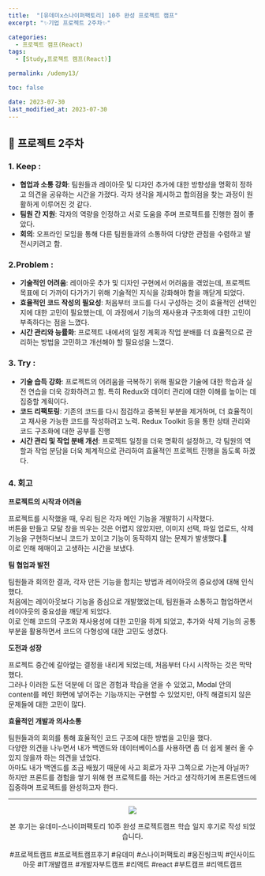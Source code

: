 ```yaml
---
title:  "[유데미x스나이퍼팩토리] 10주 완성 프로젝트 캠프"
excerpt: "✨기업 프로젝트 2주차✨"

categories:
  - 프로젝트 캠프(React)
tags:
  - [Study,프로젝트 캠프(React)]

permalink: /udemy13/

toc: false

date: 2023-07-30
last_modified_at: 2023-07-30
---
```

## 🍊 프로젝트 2주차

### 1. Keep :

- **협업과 소통 강화**: 팀원들과 레이아웃 및 디자인 추가에 대한 방향성을 명확히 정하고 의견을 공유하는 시간을 가졌다. 각자 생각을 제시하고 합의점을 찾는 과정이 원활하게 이루어진 것 같다.
- **팀원 간 지원**: 각자의 역량을 인정하고 서로 도움을 주며 프로젝트를 진행한 점이 좋았다.
- **회의**: 오프라인 모임을 통해 다른 팀원들과의 소통하여 다양한 관점을 수렴하고 발전시키려고 함.

### 2.Problem :

- **기술적인 어려움**: 레이아웃 추가 및 디자인 구현에서 어려움을 겪었는데, 프로젝트 목표에 더 가까이 다가가기 위해 기술적인 지식을 강화해야 함을 깨닫게 되었다.
- **효율적인 코드 작성의 필요성**: 처음부터 코드를 다시 구성하는 것이 효율적인 선택인지에 대한 고민이 필요했는데, 이 과정에서 기능의 재사용과 구조화에 대한 고민이 부족하다는 점을 느꼈다.
- **시간 관리와 능률화**: 프로젝트 내에서의 일정 계획과 작업 분배를 더 효율적으로 관리하는 방법을 고민하고 개선해야 할 필요성을 느꼈다.

### 3. Try :

- **기술 습득 강화**: 프로젝트의 어려움을 극복하기 위해 필요한 기술에 대한 학습과 실전 연습을 더욱 강화하려고 함. 특히 Redux와 데이터 관리에 대한 이해를 높이는 데 집중할 계획이다.
- **코드 리팩토링**: 기존의 코드를 다시 점검하고 중복된 부분을 제거하며, 더 효율적이고 재사용 가능한 코드를 작성하려고 노력. Redux Toolkit 등을 통한 상태 관리와 코드 구조화에 대한 공부를 진행
- **시간 관리 및 작업 분배 개선**: 프로젝트 일정을 더욱 명확히 설정하고, 각 팀원의 역할과 작업 분담을 더욱 체계적으로 관리하여 효율적인 프로젝트 진행을 돕도록 하겠다.

### 4. 회고

**프로젝트의 시작과 어려움**

프로젝트를 시작했을 때, 우리 팀은 각자 메인 기능을 개발하기 시작했다. \
버튼을 만들고 모달 창을 띄우는 것은 어렵지 않았지만, 이미지 선택, 파일 업로드, 삭제 기능을 구현하다보니 코드가 꼬이고 기능이 동작하지 않는 문제가 발생했다.🥲\
이로 인해 헤매이고 고생하는 시간을 보냈다.

**팀 협업과 발전**

팀원들과 회의한 결과, 각자 만든 기능을 합치는 방법과 레이아웃의 중요성에 대해 인식했다.\
처음에는 레이아웃보다 기능을 중심으로 개발했었는데, 팀원들과 소통하고 협업하면서 레이아웃의 중요성을 깨닫게 되었다.\
이로 인해 코드의 구조와 재사용성에 대한 고민을 하게 되었고, 추가와 삭제 기능의 공통 부분을 활용하면서 코드의 다형성에 대한 고민도 생겼다.

**도전과 성장**

프로젝트 중간에 갈아엎는 결정을 내리게 되었는데, 처음부터 다시 시작하는 것은 막막했다.\
그러나 이러한 도전 덕분에 더 많은 경험과 학습을 얻을 수 있었고, Modal 안의 content를 메인 화면에 넣어주는 기능까지는 구현할 수 있었지만, 아직 해결되지 않은 문제들에 대한 고민이 많다.

**효율적인 개발과 의사소통**

팀원들과의 회의를 통해 효율적인 코드 구조에 대한 방법을 고민을 했다. \
다양한 의견을 나누면서 내가 백엔드와 데이터베이스를 사용하면 좀 더 쉽게 불러 올 수 있지 않을까 하는 의견을 냈었다.\
아마도 내가 백엔드를 조금 배웠기 때문에 사고 회로가 자꾸 그쪽으로 가는게 아닐까?\
하지만 프론트를 경험을 쌓기 위해 현 프로젝트를 하는 거라고 생각하기에 프론트엔드에 집중하며 프로젝트를 완성하고자 한다.

<hr>

<div align="center">
<img src="https://github.com/Ji-Yoon98/Ji-Yoon98.github.io/assets/97427387/d922f567-90b3-4246-9ddc-bf0e7de5b49a"><br/>

본 후기는 유데미-스나이퍼팩토리 10주 완성 프로젝트캠프 학습 일지 후기로 작성 되었습니다.<br/><br/>
#프로젝트캠프 #프로젝트캠프후기 #유데미 #스나이퍼팩토리 #웅진씽크빅 #인사이드아웃 #IT개발캠프 #개발자부트캠프 #리액트 #react #부트캠프 #리액트캠프
</div>
